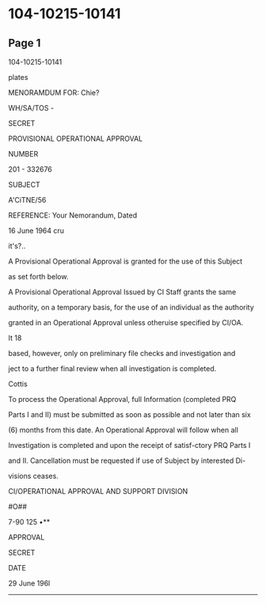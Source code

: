 # 104-10215-10141

## Page 1

104-10215-10141

plates

MENORAMDUM FOR: Chie?

WH/SA/TOS -

SECRET

PROVISIONAL OPERATIONAL APPROVAL

NUMBER

201 - 332676

SUBJECT

A'CiTNE/56

REFERENCE: Your Nemorandum, Dated

16 June 1964 cru

it's?..

A Provisional Operational Approval is granted for the use of this Subject

as set forth below.

A Provisional Operational Approval Issued by CI Staff grants the same

authority, on a temporary basis, for the use of an individual as the authority

granted in an Operational Approval unless otheruise specified by CI/OA.

It 18

based, however, only on preliminary file checks and investigation and

ject to a further final review when all investigation is completed.

Cottis

To process the Operational Approval, full Information (completed PRQ

Parts I and II) must be submitted as soon as possible and not later than six

(6) months from this date. An Operational Approval will follow when all

Investigation is completed and upon the receipt of satisf-ctory PRQ Parts I

and II. Cancellation must be requested if use of Subject by interested Di-

visions ceases.

CI/OPERATIONAL APPROVAL AND SUPPORT DIVISION

#O##

7-90 125 •**

APPROVAL

SECRET

DATE

29 June 196l

---

